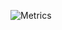 <div align="left">

<!--

<img src="https://komarev.com/ghpvc/?username=devYaksha&style=flat&color=313131&label=views&abbreviated=true">

-->

![Metrics](https://metrics.lecoq.io/0l1ve1r4?template=terminal&repositories.forks=true&base.header=0&base.community=0&base.repositories=0&base.metadata=0&languages=1&isocalendar=1&achievements=1&base=header%2C%20activity%2C%20community%2C%20repositories%2C%20metadata&base.indepth=false&base.hireable=false&base.skip=false&isocalendar=false&isocalendar.duration=half-year&languages=false&languages.limit=8&languages.threshold=0%25&languages.other=false&languages.colors=github&languages.sections=most-used&languages.indepth=false&languages.analysis.timeout=15&languages.analysis.timeout.repositories=7.5&languages.categories=markup%2C%20programming&languages.recent.categories=markup%2C%20programming&languages.recent.load=300&languages.recent.days=14&achievements=false&achievements.threshold=A&achievements.secrets=true&achievements.display=compact&achievements.limit=0&config.timezone=America%2FSao_Paulo)
</div>
